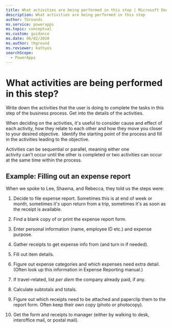 ```yaml
---
title: What activities are being performed in this step | Microsoft Docs
description: What activities are being performed in this step
author: TGrounds
ms.service: powerapps
ms.topic: conceptual
ms.custom: guidance
ms.date: 06/02/2020
ms.author: thground
ms.reviewer: kathyos
searchScope:  
  - PowerApps
---
```


# What activities are being performed in this step?

Write down the activities that the user is doing to complete the tasks in this
step of the business process. Get into the details of the activities.

When deciding on the activities, <!--SELF-->it's useful to consider cause and effect of
each activity, how they relate to each other and how they move you closer to
your desired objective.  Identify the starting point of the process and fill in
the activities leading to the objective. ​

Activities can be sequential or parallel, meaning either one
activity can't occur until the other is completed or two activities can occur
at the same time within the process​.

## Example: Filling out an expense report

When we spoke to Lee, Shawna, and Rebecca, they told us the steps were:

1. Decide to file expense report. Sometimes this is at end of week or month,
    sometimes it's upon return from a trip, sometimes it's as soon as the
    receipt is available.

2. Find a blank copy of or print the expense report form.

3. Enter personal information (name, employee ID etc.) and expense purpose.

4. Gather receipts to get expense info from (and turn in if needed).

5. Fill out item details.

6. Figure out expense categories and which expenses need extra detail. (Often
    look up this information in Expense Reporting manual.)

7. If travel-related, list *per diem* the company already paid, if any.

8. Calculate subtotals and totals.

9. Figure out which receipts need to be attached and paperclip them to the
    report form. Often keep their own copy (photo or photocopy).

10. Get the form and receipts to manager (either by walking to desk,
    interoffice mail, or postal mail).
